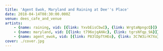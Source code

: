 ```yaml
---
title: 'Agent Ewok, Maryland and Raining at Dee''s Place'
date: 2018-04-14T08:30:00.000Z
venue: dees_cafe_and_venue
artists:
    - {name: raining, vid: [{link: YxvbEisCbwI}, {link: WrgtaNpngcQ}]}
    - {name: maryland, vid: [{link: t796ojqAHAc}, {link: tgrsNfqp_9A}]}
    - {name: agent_ewok, vid: [{link: P83lDpTtHEo}, {link: 3C7W3irK7Xo}]}
cover: ./cover.jpg
---
```

